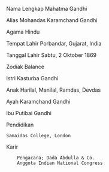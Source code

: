 
Nama Lengkap
    Mahatma Gandhi 

Alias
    Mohandas Karamchand Gandhi 

Agama
    Hindu

Tempat Lahir
    Porbandar, Gujarat, India

Tanggal Lahir
    Sabtu, 2 Oktober 1869 

Zodiak
    Balance

Istri
    Kasturba Gandhi

Anak
    Harilal, Manilal, Ramdas, Devdas

Ayah
    Karamchand Gandhi

Ibu
    Putibai Gandhi 

Pendidikan

    Samaidas College, London

Karir

        Pengacara; Dada Abdulla & Co. 
        Anggota Indian National Congress

